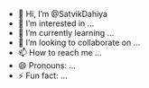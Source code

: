 - 👋 Hi, I’m @SatvikDahiya
- 👀 I’m interested in ...
- 🌱 I’m currently learning ...
- 💞️ I’m looking to collaborate on ...
- 📫 How to reach me ...
- 😄 Pronouns: ...
- ⚡ Fun fact: ...

<!---
SatvikDahiya/SatvikDahiya is a ✨ special ✨ repository because its `README.md` (this file) appears on your GitHub profile.
You can click the Preview link to take a look at your changes.
--->
